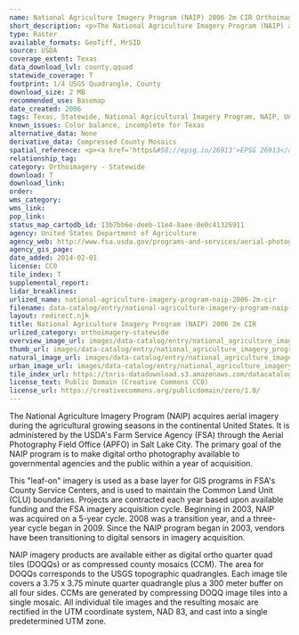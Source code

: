 ```yaml
---
name: National Agriculture Imagery Program (NAIP) 2006 2m CIR Orthoimagery
short_description: <p>The National Agriculture Imagery Program (NAIP) acquires aerial imagery during the agricultural growing seasons in the continental United States.</p>
type: Raster
available_formats: GeoTiff, MrSID
source: USDA
coverage_extent: Texas
data_download_lvl: county,qquad
statewide_coverage: T
footprint: 1/4 USGS Quadrangle, County
download_size: 2 MB
recommended_use: Basemap
date_created: 2006
tags: Texas, Statewide, National Agricultural Imagery Program, NAIP, United States Department of Agriculture, USDA, Natural Resources Conservation Service, NRCS, Color Infrared, CIR, Orthoimagery, Aerial, Historical
known_issues: Color balance, incomplete for Texas
alternative_data: None
derivative_data: Compressed County Mosaics
spatial_reference: <p><a href='https&#58;//epsg.io/26913'>EPSG 26913</a>, <a href='https&#58;//epsg.io/26914'>EPSG 26914</a>, <a href='https&#58;//epsg.io/26915'>EPSG 26915</a></p>
relationship_tag:
category: Orthoimagery - Statewide
download: T
download_link:
order:
wms_category:
wms_link:
pop_link:
status_map_cartodb_id: 13b7bb6e-deeb-11e4-8aee-0e0c41326911
agency: United States Department of Agriculture
agency_web: http://www.fsa.usda.gov/programs-and-services/aerial-photography/imagery-programs/naip-imagery/
agency_gis_page:
date_added: 2014-02-01
license: CC0
tile_index: T
supplemental_report:
lidar_breaklines:
urlized_name: national-agriculture-imagery-program-naip-2006-2m-cir
filename: data-catalog/entry/national-agriculture-imagery-program-naip-2006-2m-cir.md
layout: redirect.njk
title: National Agriculture Imagery Program (NAIP) 2006 2m CIR
urlized_category: orthoimagery-statewide
overview_image_url: images/data-catalog/entry/national_agriculture_imagery_program_naip_2006_2m_cir_overview.jpg
thumb_url: images/data-catalog/entry/national_agriculture_imagery_program_naip_2006_2m_cir_th.jpg
natural_image_url: images/data-catalog/entry/national_agriculture_imagery_program_naip_2006_2m_cir_natural.jpg
urban_image_url: images/data-catalog/entry/national_agriculture_imagery_program_naip_2006_2m_cir_urban.jpg
tile_index_url: https://tnris-datadownload.s3.amazonaws.com/datacatalog/tile_index/national_agriculture_imagery_program_naip_2006_2m_cir_tileindex.zip
license_text: Public Domain (Creative Commons CC0)
license_url: https://creativecommons.org/publicdomain/zero/1.0/
---
```


The National Agriculture Imagery Program (NAIP) acquires aerial imagery during the agricultural growing seasons in the continental United States. It is administered by the USDA's Farm Service Agency (FSA) through the Aerial Photography Field Office (APFO) in Salt Lake City. The primary goal of the NAIP program is to make digital ortho photography available to governmental agencies and the public within a year of acquisition.

This "leaf-on" imagery is used as a base layer for GIS programs in FSA's County Service Centers, and is used to maintain the Common Land Unit (CLU) boundaries. Projects are contracted each year based upon available funding and the FSA imagery acquisition cycle. Beginning in 2003, NAIP was acquired on a 5-year cycle. 2008 was a transition year, and a three-year cycle began in 2009. Since the NAIP program began in 2003, vendors have been transitioning to digital sensors in imagery acquisition.

NAIP imagery products are available either as digital ortho quarter quad tiles (DOQQs) or as compressed county mosaics (CCM). The area for DOQQs corresponds to the USGS topographic quadrangles. Each image tile covers a 3.75 x 3.75 minute quarter quadrangle plus a 300 meter buffer on all four sides. CCMs are generated by compressing DOQQ image tiles into a single mosaic. All individual tile images and the resulting mosaic are rectified in the UTM coordinate system, NAD 83, and cast into a single predetermined UTM zone.
